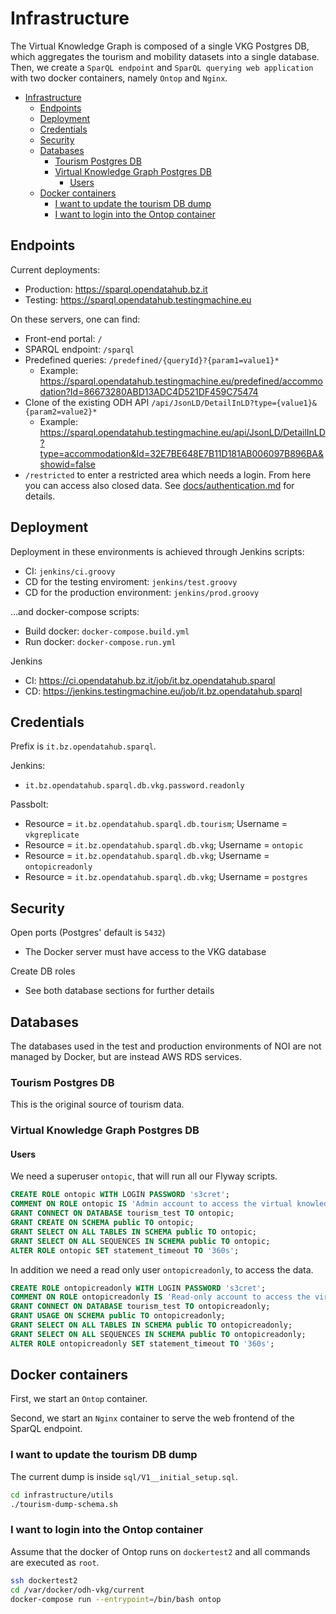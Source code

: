 # Infrastructure

The Virtual Knowledge Graph is composed of a single VKG Postgres DB, which
aggregates the tourism and mobility datasets into a single database. Then, we
create a `SparQL endpoint` and `SparQL querying web application` with two docker
containers, namely `Ontop` and `Nginx`.

- [Infrastructure](#infrastructure)
	- [Endpoints](#endpoints)
	- [Deployment](#deployment)
	- [Credentials](#credentials)
	- [Security](#security)
	- [Databases](#databases)
		- [Tourism Postgres DB](#tourism-postgres-db)
		- [Virtual Knowledge Graph Postgres DB](#virtual-knowledge-graph-postgres-db)
			- [Users](#users)
	- [Docker containers](#docker-containers)
		- [I want to update the tourism DB dump](#i-want-to-update-the-tourism-db-dump)
		- [I want to login into the Ontop container](#i-want-to-login-into-the-ontop-container)

## Endpoints

Current deployments:

- Production: <https://sparql.opendatahub.bz.it>
- Testing: <https://sparql.opendatahub.testingmachine.eu>

On these servers, one can find:

- Front-end portal:  `/`
- SPARQL endpoint: `/sparql`
- Predefined queries: `/predefined/{queryId}?{param1=value1}*`
  - Example: <https://sparql.opendatahub.testingmachine.eu/predefined/accommodation?Id=86673280ABD13ADC4D521DF459C75474>
- Clone of the existing ODH API `/api/JsonLD/DetailInLD?type={value1}&{param2=value2}*`
  - Example: <https://sparql.opendatahub.testingmachine.eu/api/JsonLD/DetailInLD?type=accommodation&Id=32E7BE648E7B11D181AB006097B896BA&showid=false>
- `/restricted` to enter a restricted area which needs a login. From here you
  can access also closed data. See [docs/authentication.md](docs/authentication.md)
  for details.

## Deployment

Deployment in these environments is achieved through Jenkins scripts:

- CI: `jenkins/ci.groovy`
- CD for the testing enviroment: `jenkins/test.groovy`
- CD for the production environment: `jenkins/prod.groovy`

...and docker-compose scripts:

- Build docker: `docker-compose.build.yml`
- Run docker: `docker-compose.run.yml`

Jenkins

- CI: <https://ci.opendatahub.bz.it/job/it.bz.opendatahub.sparql>
- CD: <https://jenkins.testingmachine.eu/job/it.bz.opendatahub.sparql>

## Credentials

Prefix is `it.bz.opendatahub.sparql`.

Jenkins:

- `it.bz.opendatahub.sparql.db.vkg.password.readonly`

Passbolt:

- Resource = `it.bz.opendatahub.sparql.db.tourism`; Username = `vkgreplicate`
- Resource = `it.bz.opendatahub.sparql.db.vkg`; Username = `ontopic`
- Resource = `it.bz.opendatahub.sparql.db.vkg`; Username = `ontopicreadonly`
- Resource = `it.bz.opendatahub.sparql.db.vkg`; Username = `postgres`

## Security

Open ports (Postgres' default is `5432`)

- The Docker server must have access to the VKG database

Create DB roles

- See both database sections for further details

## Databases

The databases used in the test and production environments of NOI are not
managed by Docker, but are instead AWS RDS services.

### Tourism Postgres DB

This is the original source of tourism data.

### Virtual Knowledge Graph Postgres DB

#### Users

We need a superuser `ontopic`, that will run all our Flyway scripts.

```sql
CREATE ROLE ontopic WITH LOGIN PASSWORD 's3cret';
COMMENT ON ROLE ontopic IS 'Admin account to access the virtual knowledge graph';
GRANT CONNECT ON DATABASE tourism_test TO ontopic;
GRANT CREATE ON SCHEMA public TO ontopic;
GRANT SELECT ON ALL TABLES IN SCHEMA public TO ontopic;
GRANT SELECT ON ALL SEQUENCES IN SCHEMA public TO ontopic;
ALTER ROLE ontopic SET statement_timeout TO '360s';
```

In addition we need a read only user `ontopicreadonly`, to access the data.

```sql
CREATE ROLE ontopicreadonly WITH LOGIN PASSWORD 's3cret';
COMMENT ON ROLE ontopicreadonly IS 'Read-only account to access the virtual knowledge graph';
GRANT CONNECT ON DATABASE tourism_test TO ontopicreadonly;
GRANT USAGE ON SCHEMA public TO ontopicreadonly;
GRANT SELECT ON ALL TABLES IN SCHEMA public TO ontopicreadonly;
GRANT SELECT ON ALL SEQUENCES IN SCHEMA public TO ontopicreadonly;
ALTER ROLE ontopicreadonly SET statement_timeout TO '360s';
```

## Docker containers

First, we start an `Ontop` container.

Second, we start an `Nginx` container to serve the web frontend of the SparQL endpoint.

### I want to update the tourism DB dump

The current dump is inside `sql/V1__initial_setup.sql`.

```sh
cd infrastructure/utils
./tourism-dump-schema.sh
```

### I want to login into the Ontop container

Assume that the docker of Ontop runs on `dockertest2` and all commands are
executed as `root`.

```sh
ssh dockertest2
cd /var/docker/odh-vkg/current
docker-compose run --entrypoint=/bin/bash ontop
```
